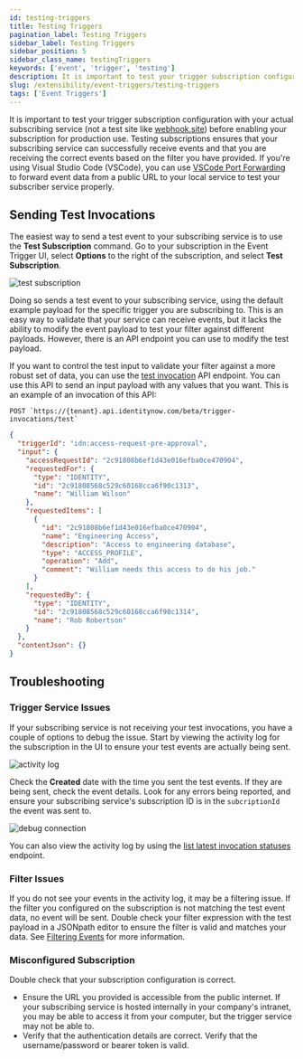 ```yaml
---
id: testing-triggers
title: Testing Triggers
pagination_label: Testing Triggers
sidebar_label: Testing Triggers
sidebar_position: 5
sidebar_class_name: testingTriggers
keywords: ['event', 'trigger', 'testing']
description: It is important to test your trigger subscription configuration with your actual subscribing service before enabling your subscription for production use.
slug: /extensibility/event-triggers/testing-triggers
tags: ['Event Triggers']
---
```


It is important to test your trigger subscription configuration with your actual subscribing service (not a test site like [webhook.site](https://webhook.site)) before enabling your subscription for production use. Testing subscriptions ensures that your subscribing service can successfully receive events and that you are receiving the correct events based on the filter you have provided. If you're using Visual Studio Code (VSCode), you can use [VSCode Port Forwarding](/docs/extensibility/event-triggers/preparing-subscriber-service#visual-studio-code-port-forwarding) to forward event data from a public URL to your local service to test your subscriber service properly. 

## Sending Test Invocations

The easiest way to send a test event to your subscribing service is to use the **Test Subscription** command. Go to your subscription in the Event Trigger UI, select **Options** to the right of the subscription, and select **Test Subscription**.

![test subscription](./img/test-subscription.png)

Doing so sends a test event to your subscribing service, using the default example payload for the specific trigger you are subscribing to. This is an easy way to validate that your service can receive events, but it lacks the ability to modify the event payload to test your filter against different payloads. However, there is an API endpoint you can use to modify the test payload.

If you want to control the test input to validate your filter against a more robust set of data, you can use the [test invocation](/docs/api/beta/start-test-trigger-invocation) API endpoint. You can use this API to send an input payload with any values that you want. This is an example of an invocation of this API:

```text
POST `https://{tenant}.api.identitynow.com/beta/trigger-invocations/test`
```

```json
{
  "triggerId": "idn:access-request-pre-approval",
  "input": {
    "accessRequestId": "2c91808b6ef1d43e016efba0ce470904",
    "requestedFor": {
      "type": "IDENTITY",
      "id": "2c91808568c529c60168cca6f90c1313",
      "name": "William Wilson"
    },
    "requestedItems": [
      {
        "id": "2c91808b6ef1d43e016efba0ce470904",
        "name": "Engineering Access",
        "description": "Access to engineering database",
        "type": "ACCESS_PROFILE",
        "operation": "Add",
        "comment": "William needs this access to do his job."
      }
    ],
    "requestedBy": {
      "type": "IDENTITY",
      "id": "2c91808568c529c60168cca6f90c1314",
      "name": "Rob Robertson"
    }
  },
  "contentJson": {}
}
```

## Troubleshooting

### Trigger Service Issues

If your subscribing service is not receiving your test invocations, you have a couple of options to debug the issue. Start by viewing the activity log for the subscription in the UI to ensure your test events are actually being sent.

![activity log](./img/activity-log.png)

Check the **Created** date with the time you sent the test events. If they are being sent, check the event details. Look for any errors being reported, and ensure your subscribing service's subscription ID is in the `subcriptionId` the event was sent to.

![debug connection](./img/debug-connection.png)

You can also view the activity log by using the [list latest invocation statuses](/docs/api/beta/list-trigger-invocation-status) endpoint.

### Filter Issues

If you do not see your events in the activity log, it may be a filtering issue. If the filter you configured on the subscription is not matching the test event data, no event will be sent. Double check your filter expression with the test payload in a JSONpath editor to ensure the filter is valid and matches your data. See [Filtering Events](./filtering-events.md) for more information.

### Misconfigured Subscription

Double check that your subscription configuration is correct.

- Ensure the URL you provided is accessible from the public internet. If your subscribing service is hosted internally in your company's intranet, you may be able to access it from your computer, but the trigger service may not be able to.
- Verify that the authentication details are correct. Verify that the username/password or bearer token is valid.
